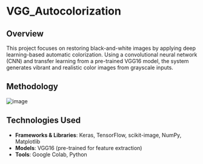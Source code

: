 # VGG_Autocolorization

## Overview
This project focuses on restoring black-and-white images by applying deep learning-based automatic colorization. Using a convolutional neural network (CNN) and transfer learning from a pre-trained VGG16 model, the system generates vibrant and realistic color images from grayscale inputs.

## Methodology
![image](https://github.com/user-attachments/assets/31db8960-e853-49f2-bd29-19ad163188cf)

## Technologies Used
* **Frameworks & Libraries**:
  Keras, TensorFlow, scikit-image, NumPy, Matplotlib
* **Models**:
  VGG16 (pre-trained for feature extraction)
* **Tools**:
  Google Colab, Python

